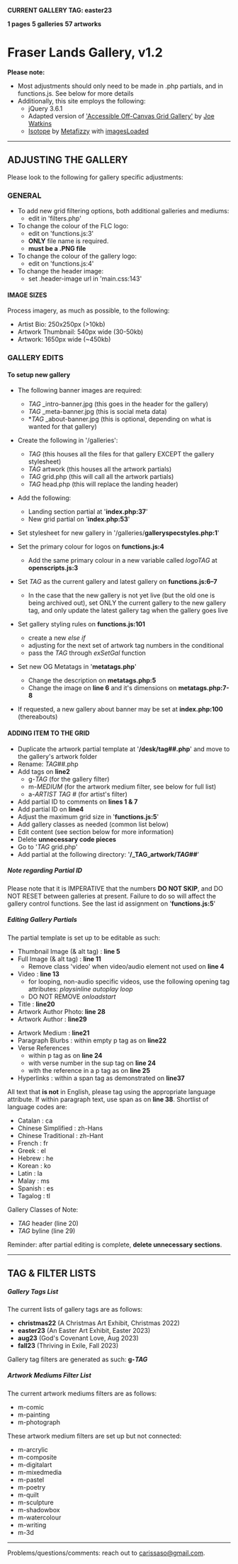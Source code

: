 **CURRENT GALLERY TAG: easter23**

__1 pages__
__5 galleries__
__57 artworks__


# Fraser Lands Gallery, v1.2

__Please note:__
- Most adjustments should only need to be made in .php partials, and in functions.js. See below for more details
- Additionally, this site employs the following:
    - jQuery 3.6.1
    - Adapted version of ['Accessible Off-Canvas Grid Gallery'](https://codepen.io/joe-watkins/pen/RPZbrW/) by [Joe Watkins](https://codepen.io/joe-watkins)
    - [Isotope](https://isotope.metafizzy.co/) by [Metafizzy](https://metafizzy.co/) with [imagesLoaded](https://imagesloaded.desandro.com/)

---

## ADJUSTING THE GALLERY

Please look to the following for gallery specific adjustments:

### GENERAL

  - To add new grid filtering options, both additional galleries and mediums:
    - edit in 'filters.php'
  - To change the colour of the FLC logo:
    - edit on 'functions.js:3'
    - **ONLY** file name is required.
    - **must be a .PNG file**
  - To change the colour of the gallery logo:
    - edit on 'functions.js:4'
  - To change the header image:
    - set .header-image url in 'main.css:143'

#### IMAGE SIZES

Process imagery, as much as possible, to the following:

  - Artist Bio: 250x250px (>10kb)
  - Artwork Thumbnail: 540px wide (30-50kb)
  - Artwork: 1650px wide (~450kb)

### GALLERY EDITS

#### **To setup new gallery** ####

- The following banner images are required:
  - _TAG_ _intro-banner.jpg (this goes in the header for the gallery)
  - _TAG_ _meta-banner.jpg (this is social meta data)
  - *_TAG_ _about-banner.jpg (this is optional, depending on what is wanted for that gallery)
  
- Create the following in '/galleries':
  - _TAG_ (this houses all the files for that gallery EXCEPT the gallery stylesheet)
  - _TAG_ artwork (this houses all the artwork partials)
  - _TAG_ grid.php (this will call all the artwork partials)
  - _TAG_ head.php (this will replace the landing header)
- Add the following:
  - Landing section partial at '**index.php:37**'
  - New grid partial on '**index.php:53**'
- Set stylesheet for new gallery in '/galleries/**galleryspecstyles.php:1**'
- Set the primary colour for logos on **functions.js:4**
  - Add the same primary colour in a new variable called _logoTAG_ at **openscripts.js:3**
- Set _TAG_ as the current gallery and latest gallery on **functions.js:6–7**
  - In the case that the new gallery is not yet live (but the old one is being archived out), set ONLY the current gallery to the new gallery tag, and only update the latest gallery tag when the gallery goes live
- Set gallery styling rules on **functions.js:101**
  - create a new _else if_
  - adjusting for the next set of artwork tag numbers in the conditional
  - pass the _TAG_ through _exSetGal_ function
- Set new OG Metatags in '**metatags.php**'
  - Change the description on **metatags.php:5**
  - Change the image on **line 6** and it's dimensions on **metatags.php:7-8**
- If requested, a new gallery about banner may be set at **index.php:100** (thereabouts)

#### ADDING ITEM TO THE GRID
- Duplicate the artwork partial template at '**/desk/tag##.php**' and move to the gallery's artwork folder
- Rename: _TAG_##.php
- Add tags on **line2**
  - g-_TAG_ (for the gallery filter)
  - m-_MEDIUM_ (for the artwork medium filter, see below for full list)
  - a-_ARTIST TAG #_ (for artist's filter)
- Add partial ID to comments on **lines 1 & 7**
- Add partial ID on **line4**
- Adjust the maximum grid size in '**functions.js:5**'
- Add gallery classes as needed (common list below)
- Edit content (see section below for more information)
- Delete **unnecessary code pieces**
- Go to '_TAG_ grid.php'
- Add partial at the following directory: '**/_TAG_artwork/_TAG_##**'

##### Note regarding Partial ID

Please note that it is IMPERATIVE that the numbers **DO NOT SKIP**, and DO NOT RESET between galleries at present. Failure to do so will affect the gallery control functions. See the last id assignment on '**functions.js:5**'

##### Editing Gallery Partials

The partial template is set up to be editable as such:
- Thumbnail Image (& alt tag) : **line 5**
- Full Image (& alt tag) : **line 11**
  - Remove class 'video' when video/audio element not used on **line 4**
- Video : **line 13**
  - for looping, non-audio specific videos, use the following opening tag attributes: _playsinline autoplay loop_
  - DO NOT REMOVE _onloadstart_
- Title : **line20**
- Artwork Author Photo: **line 28**
- Artwork Author : **line29**
<!-- - Artwork Author Bio : **line22** TAKEN OUT FOR NOW-->
- Artwork Medium : **line21**
- Paragraph Blurbs : within empty p tag as on **line22**
- Verse References
  - within p tag as on **line 24**
  - with verse number in the sup tag on **line 24**
  - with the reference in a p tag as on **line 25**
- Hyperlinks : within a span tag as demonstrated on **line37**

All text that **is not** in English, please tag using the appropriate language attribute. If within paragraph text, use span as on **line 38**. Shortlist of language codes are:
- Catalan : ca
- Chinese Simplified : zh-Hans
- Chinese Traditional : zh-Hant
- French : fr
- Greek : el
- Hebrew : he
- Korean : ko
- Latin : la
- Malay : ms
- Spanish : es
- Tagalog : tl

Gallery Classes of Note:
- _TAG_ header (line 20)
- _TAG_ byline (line 29)

Reminder: after partial editing is complete, **delete unnecessary sections**.

---

## TAG & FILTER LISTS

##### Gallery Tags List

The current lists of gallery tags are as follows:
- **christmas22** (A Christmas Art Exhibit, Christmas 2022)
- **easter23** (An Easter Art Exhibit, Easter 2023)
- **aug23** (God's Covenant Love, Aug 2023)
- **fall23** (Thriving in Exile, Fall 2023)

Gallery tag filters are generated as such: **g-_TAG_**

##### Artwork Mediums Filter List

The current artwork mediums filters are as follows:
- m-comic
- m-painting
- m-photograph

These artwork medium filters are set up but not connected:
- m-arcrylic
- m-composite
- m-digitalart
- m-mixedmedia
- m-pastel
- m-poetry
- m-quilt
- m-sculpture
- m-shadowbox
- m-watercolour
- m-writing
- m-3d

---
Problems/questions/comments: reach out to carissaso@gmail.com.
